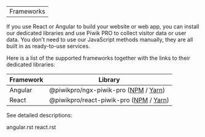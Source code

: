 |            |
| ---------- |
| Frameworks |

If you use React or Angular to build your website or web app, you can
install our dedicated libraries and use Piwik PRO to collect visitor
data or user data. You don't need to use our JavaScript methods
manually, they are all built in as ready-to-use services.

Here is a list of the supported frameworks together with the links to
their dedicated libraries:

| Framework | Library                                                                                                                                                    |
| --------- | ---------------------------------------------------------------------------------------------------------------------------------------------------------- |
| Angular   | @piwikpro/ngx-piwik-pro ([NPM](https://www.npmjs.com/package/@piwikpro/ngx-piwik-pro) / [Yarn](https://yarnpkg.com/package/@piwikpro/ngx-piwik-pro))       |
| React     | @piwikpro/react-piwik-pro ([NPM](https://www.npmjs.com/package/@piwikpro/react-piwik-pro) / [Yarn](https://yarnpkg.com/package/@piwikpro/react-piwik-pro)) |

See detailed descriptions:

<div class="toctree" data-maxdepth="1">

angular.rst react.rst

</div>
